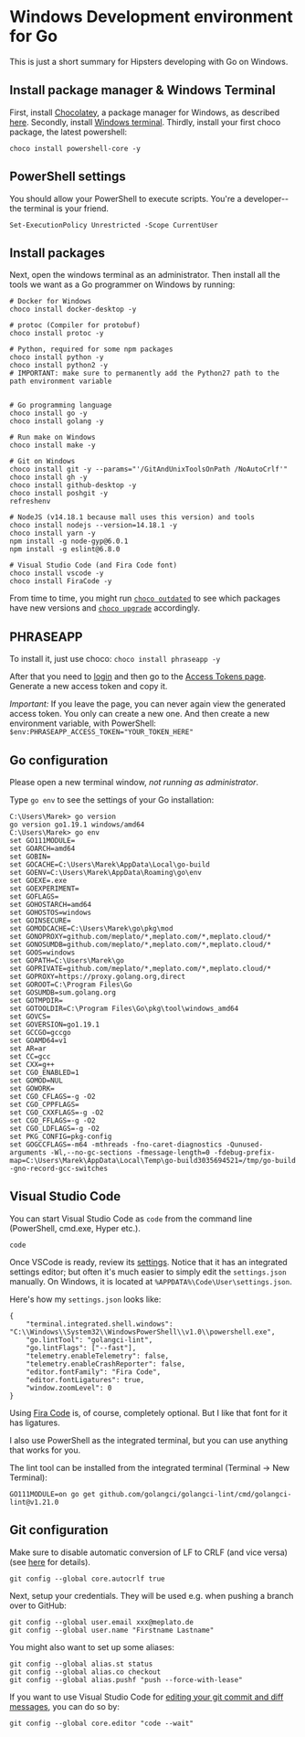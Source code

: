 # Windows Development environment for Go

This is just a short summary for Hipsters developing with Go
on Windows.

## Install package manager & Windows Terminal

First, install [Chocolatey](https://chocolatey.org/), a package manager for Windows,
as described [here](https://chocolatey.org/install).
Secondly, install [Windows terminal](https://github.com/microsoft/terminal).
Thirdly, install your first choco package, the latest powershell:
```
choco install powershell-core -y
```

## PowerShell settings

You should allow your PowerShell to execute scripts.
You're a developer--the terminal is your friend.

```
Set-ExecutionPolicy Unrestricted -Scope CurrentUser
```

## Install packages

Next, open the windows terminal as an administrator. Then install
all the tools we want as a Go programmer on Windows by running:

```
# Docker for Windows
choco install docker-desktop -y

# protoc (Compiler for protobuf)
choco install protoc -y

# Python, required for some npm packages
choco install python -y
choco install python2 -y
# IMPORTANT: make sure to permanently add the Python27 path to the path environment variable


# Go programming language
choco install go -y
choco install golang -y

# Run make on Windows
choco install make -y

# Git on Windows
choco install git -y --params="'/GitAndUnixToolsOnPath /NoAutoCrlf'"
choco install gh -y
choco install github-desktop -y
choco install poshgit -y
refreshenv

# NodeJS (v14.18.1 because mall uses this version) and tools
choco install nodejs --version=14.18.1 -y
choco install yarn -y
npm install -g node-gyp@6.0.1
npm install -g eslint@6.8.0

# Visual Studio Code (and Fira Code font)
choco install vscode -y
choco install FiraCode -y
```

From time to time, you might run [`choco outdated`](https://chocolatey.org/docs/commands-outdated) to see which packages have new versions and [`choco upgrade`](https://chocolatey.org/docs/commands-upgrade) accordingly.

## PHRASEAPP
To install it, just use choco: `choco install phraseapp -y` 

After that you need to [login](https://app.phrase.com/account/login) and then go to the [Access Tokens page](https://app.phrase.com/settings/oauth_access_tokens). Generate a new access token and copy it. 

*Important:* If you leave the page, you can never again view the generated access token. You only can create a new one.
And then create a new environment variable, with PowerShell: 
`$env:PHRASEAPP_ACCESS_TOKEN="YOUR_TOKEN_HERE"`

## Go configuration

Please open a new terminal window, _not running as administrator_.

Type `go env` to see the settings of your Go installation:

```
C:\Users\Marek> go version
go version go1.19.1 windows/amd64
C:\Users\Marek> go env
set GO111MODULE=
set GOARCH=amd64
set GOBIN=
set GOCACHE=C:\Users\Marek\AppData\Local\go-build
set GOENV=C:\Users\Marek\AppData\Roaming\go\env
set GOEXE=.exe
set GOEXPERIMENT=
set GOFLAGS=
set GOHOSTARCH=amd64
set GOHOSTOS=windows
set GOINSECURE=
set GOMODCACHE=C:\Users\Marek\go\pkg\mod
set GONOPROXY=github.com/meplato/*,meplato.com/*,meplato.cloud/*
set GONOSUMDB=github.com/meplato/*,meplato.com/*,meplato.cloud/*
set GOOS=windows
set GOPATH=C:\Users\Marek\go
set GOPRIVATE=github.com/meplato/*,meplato.com/*,meplato.cloud/*
set GOPROXY=https://proxy.golang.org,direct
set GOROOT=C:\Program Files\Go
set GOSUMDB=sum.golang.org
set GOTMPDIR=
set GOTOOLDIR=C:\Program Files\Go\pkg\tool\windows_amd64
set GOVCS=
set GOVERSION=go1.19.1
set GCCGO=gccgo
set GOAMD64=v1
set AR=ar
set CC=gcc
set CXX=g++
set CGO_ENABLED=1
set GOMOD=NUL
set GOWORK=
set CGO_CFLAGS=-g -O2
set CGO_CPPFLAGS=
set CGO_CXXFLAGS=-g -O2
set CGO_FFLAGS=-g -O2
set CGO_LDFLAGS=-g -O2
set PKG_CONFIG=pkg-config
set GOGCCFLAGS=-m64 -mthreads -fno-caret-diagnostics -Qunused-arguments -Wl,--no-gc-sections -fmessage-length=0 -fdebug-prefix-map=C:\Users\Marek\AppData\Local\Temp\go-build3035694521=/tmp/go-build -gno-record-gcc-switches
```

## Visual Studio Code

You can start Visual Studio Code as `code` from the command line
(PowerShell, cmd.exe, Hyper etc.).

```
code
```

Once VSCode is ready, review its [settings](https://code.visualstudio.com/docs/getstarted/settings). Notice that it has an integrated settings editor; but often it's much easier to simply edit the `settings.json` manually. On Windows, it is located at `%APPDATA%\Code\User\settings.json`.

Here's how my `settings.json` looks like:

```
{
    "terminal.integrated.shell.windows": "C:\\Windows\\System32\\WindowsPowerShell\\v1.0\\powershell.exe",
    "go.lintTool": "golangci-lint",
    "go.lintFlags": ["--fast"],
    "telemetry.enableTelemetry": false,
    "telemetry.enableCrashReporter": false,
    "editor.fontFamily": "Fira Code",
    "editor.fontLigatures": true,
    "window.zoomLevel": 0
}
```

Using [Fira Code](https://github.com/tonsky/FiraCode) is, of course, completely optional. But I like that font for it has ligatures.

I also use PowerShell as the integrated terminal, but you can use anything that works for you.

The lint tool can be installed from the integrated terminal (Terminal -> New Terminal):

```
GO111MODULE=on go get github.com/golangci/golangci-lint/cmd/golangci-lint@v1.21.0
```

## Git configuration

Make sure to disable automatic conversion of LF to CRLF (and vice versa) (see [here](https://help.github.com/en/articles/dealing-with-line-endings) for details).

```
git config --global core.autocrlf true
```

Next, setup your credentials. They will be used e.g. when pushing a branch
over to GitHub:

```
git config --global user.email xxx@meplato.de
git config --global user.name "Firstname Lastname"
```

You might also want to set up some aliases:

```
git config --global alias.st status
git config --global alias.co checkout
git config --global alias.pushf "push --force-with-lease"
```

If you want to use Visual Studio Code for
[editing your git commit and diff messages](https://code.visualstudio.com/docs/editor/versioncontrol#_vs-code-as-git-editor),
you can do so by:

```
git config --global core.editor "code --wait"
```

